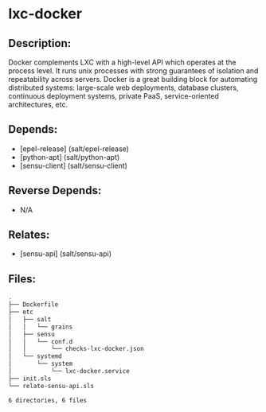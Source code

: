 # lxc-docker

## Description:

Docker complements LXC with a high-level API which operates at the process level. It runs unix processes with strong guarantees of isolation and repeatability across servers. Docker is a great building block for automating distributed systems: large-scale web deployments, database clusters, continuous deployment systems, private PaaS, service-oriented architectures, etc.

## Depends:

  -  [epel-release] (salt/epel-release)
  -  [python-apt] (salt/python-apt)
  -  [sensu-client] (salt/sensu-client)

## Reverse Depends:

  -  N/A

## Relates:

  -  [sensu-api] (salt/sensu-api)

## Files:

```bash
.
├── Dockerfile
├── etc
│   ├── salt
│   │   └── grains
│   ├── sensu
│   │   └── conf.d
│   │       └── checks-lxc-docker.json
│   └── systemd
│       └── system
│           └── lxc-docker.service
├── init.sls
└── relate-sensu-api.sls

6 directories, 6 files
```

